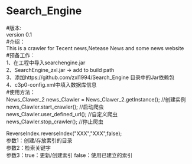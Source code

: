 # Search_Engine
#版本:<br> 
version 0.1<br> 
#介绍：<br> 
This is a crawler for Tecent news,Netease News and some news website <br> 
#预备工作：<br> 
1、在工程中导入searchengine.jar<br> 
2、SearchEngine_zxl.jar -> add to build path<br> 
3、添加https://github.com/zxl1994/Search_Engine 目录中的Jar依赖包<br> 
4、c3p0-config.xml中填入数据库信息<br> 
#使用方法：<br> 
News_Clawer_2 news_Clawler = News_Clawer_2.getInstance(); //创建实例<br>
news_Clawler.start_crawler(); //启动爬虫 <br>
news_Clawler.user_defined_url(); //自定义爬虫<br>
news_Clawler.stop_crawler(); //停止爬虫<br>

ReverseIndex.reverseIndex("XXX","XXX",false);<br>
参数1：创建/存放索引的目录<br>
参数2：检索关键字<br>
参数3：true：更新/创建索引  false：使用已建立的索引<br>


  



